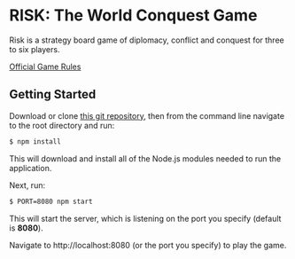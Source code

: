 # RISK: The World Conquest Game

Risk is a strategy board game of diplomacy, conflict and conquest for three to six players.

[Official Game Rules](https://github.com/sscovil/risk-game/blob/master/game-rules.md)

## Getting Started

Download or clone [this git repository](https://github.com/sscovil/risk-game), then from the command line navigate to the root directory and run:

```bash
$ npm install
```

This will download and install all of the Node.js modules needed to run the application.

Next, run:

```bash
$ PORT=8080 npm start
```

This will start the server, which is listening on the port you specify (default is **8080**).

Navigate to http://localhost:8080 (or the port you specify) to play the game.
